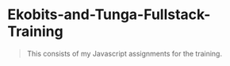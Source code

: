 # Ekobits-and-Tunga-Fullstack-Training
> This consists of my Javascript assignments for the training.
